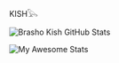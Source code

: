 KISH𓅂⁩‎

<!---
Brashokish/Brashokish is a ✨ special ✨ repository because its `README.md` (this file) appears on your GitHub profile.
You can click the Preview link to take a look at your changes.
--->
![Brasho Kish GitHub Stats](https://github-readme-stats.vercel.app/api?username=Brashokish&show_icons=false&theme=radical)

![My Awesome Stats](https://awesome-github-stats.azurewebsites.net/user-stats/Brashokish?cardType=level&theme=radical&preferLogin=false)
